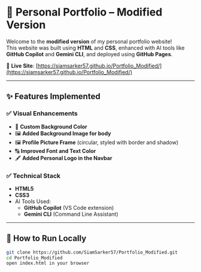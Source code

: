 # 💼 Personal Portfolio – Modified Version

Welcome to the **modified version** of my personal portfolio website!  
This website was built using **HTML** and **CSS**, enhanced with AI tools like **GitHub Copilot** and **Gemini CLI**, and deployed using **GitHub Pages**.

🔗 **Live Site**: [https://siamsarker57.github.io/Portfolio_Modified/](https://siamsarker57.github.io/Portfolio_Modified/)

---

## ✨ Features Implemented

### ✅ Visual Enhancements
- 🎨 **Custom Background Color**
- 🖼️ **Added Background Image for body**
- 🖼️ **Profile Picture Frame** (circular, styled with border and shadow)
- 🔠 **Improved Font and Text Color**
- 🖋️ **Added Personal Logo in the Navbar**

### ✅ Technical Stack
- **HTML5**
- **CSS3**
- AI Tools Used:
  - **GitHub Copilot** (VS Code extension)
  - **Gemini CLI** (Command Line Assistant)

---

## 🚀 How to Run Locally

```bash
git clone https://github.com/SiamSarker57/Portfolio_Modified.git
cd Portfolio_Modified
open index.html in your browser
